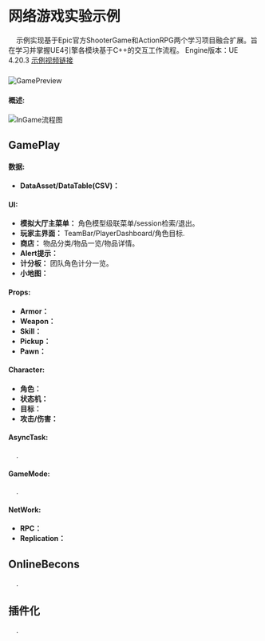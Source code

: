 # 网络游戏实验示例
 
&nbsp;&nbsp;&nbsp;&nbsp;示例实现基于Epic官方ShooterGame和ActionRPG两个学习项目融合扩展。旨在学习并掌握UE4引擎各模块基于C++的交互工作流程。
Engine版本：UE 4.20.3
<a href="https://www.bilibili.com/video/BV1cz4y1o79a"> 示例视频链接</a>  

##### 
![GamePreview](https://yw-dev.github.io/content/posts/2019-04-17/Shotcut.png)


####  概述:
![InGame流程图](https://yw-dev.github.io/content/posts/2019-04-17/InGame.png)

##  GamePlay

####  数据:

- **DataAsset/DataTable(CSV)：** 

####  UI:

- **模拟大厅主菜单：** 角色模型级联菜单/session检索/退出。
- **玩家主界面：** TeamBar/PlayerDashboard/角色目标.
- **商店：** 物品分类/物品一览/物品详情。
- **Alert提示：** 
- **计分板：**  团队角色计分一览。
- **小地图：** 

####  Props:

- **Armor：** 
- **Weapon：** 
- **Skill：** 
- **Pickup：** 
- **Pawn：** 

####  Character:

- **角色：** 
- **状态机：** 
- **目标：** 
- **攻击/伤害：** 

####  AsyncTask:

&nbsp;&nbsp;&nbsp;&nbsp;.

####  GameMode:

&nbsp;&nbsp;&nbsp;&nbsp;.

####  NetWork:

- **RPC：** 
- **Replication：** 

##  OnlineBecons

&nbsp;&nbsp;&nbsp;&nbsp;.

##  插件化 

&nbsp;&nbsp;&nbsp;&nbsp;.






